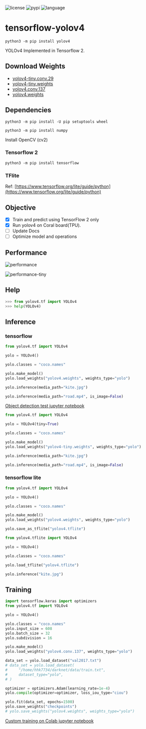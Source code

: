 ![license](https://img.shields.io/github/license/hhk7734/tensorflow-yolov4)
![pypi](https://img.shields.io/pypi/v/yolov4)
![language](https://img.shields.io/github/languages/top/hhk7734/tensorflow-yolov4)

# tensorflow-yolov4

```shell
python3 -m pip install yolov4
```

YOLOv4 Implemented in Tensorflow 2.

## Download Weights

- [yolov4-tiny.conv.29](https://drive.google.com/file/d/1WtOuGfUgNyNfALo5_VhQ1kb5QenRE0Gt/view?usp=sharing)
- [yolov4-tiny.weights](https://drive.google.com/file/d/1GJwGiR7rizY_19c_czuLN8p31BwkhWY5/view?usp=sharing)
- [yolov4.conv.137](https://drive.google.com/file/d/1li1pUtqpXj_-ZXxA8wJq-nzW8h2HWsrP/view?usp=sharing)
- [yolov4.weights](https://drive.google.com/file/d/15P4cYyZ2Sd876HKAEWSmeRdFl_j-0upi/view?usp=sharing)

## Dependencies

```shell
python3 -m pip install -U pip setuptools wheel
```

```shell
python3 -m pip install numpy
```

Install OpenCV (cv2)

### Tensorflow 2

```shell
python3 -m pip install tensorflow
```

### TFlite

Ref: [https://www.tensorflow.org/lite/guide/python](https://www.tensorflow.org/lite/guide/python)

## Objective

- [x] Train and predict using TensorFlow 2 only
- [x] Run yolov4 on Coral board(TPU).
- [ ] Update Docs
- [ ] Optimize model and operations

## Performance

![performance](./test/performance.png)

![performance-tiny](./test/performance-tiny.png)

## Help

```python
>>> from yolov4.tf import YOLOv4
>>> help(YOLOv4)
```

## Inference

### tensorflow

```python
from yolov4.tf import YOLOv4

yolo = YOLOv4()

yolo.classes = "coco.names"

yolo.make_model()
yolo.load_weights("yolov4.weights", weights_type="yolo")

yolo.inference(media_path="kite.jpg")

yolo.inference(media_path="road.mp4", is_image=False)
```

[Object detection test jupyter notebook](./test/object_detection_in_image.ipynb)

```python
from yolov4.tf import YOLOv4

yolo = YOLOv4(tiny=True)

yolo.classes = "coco.names"

yolo.make_model()
yolo.load_weights("yolov4-tiny.weights", weights_type="yolo")

yolo.inference(media_path="kite.jpg")

yolo.inference(media_path="road.mp4", is_image=False)
```

### tensorflow lite

```python
from yolov4.tf import YOLOv4

yolo = YOLOv4()

yolo.classes = "coco.names"

yolo.make_model()
yolo.load_weights("yolov4.weights", weights_type="yolo")

yolo.save_as_tflite("yolov4.tflite")
```

```python
from yolov4.tflite import YOLOv4

yolo = YOLOv4()

yolo.classes = "coco.names"

yolo.load_tflite("yolov4.tflite")

yolo.inference("kite.jpg")
```

## Training

```python
import tensorflow.keras import optimizers
from yolov4.tf import YOLOv4

yolo = YOLOv4()

yolo.classes = "coco.names"
yolo.input_size = 608
yolo.batch_size = 32
yolo.subdivision = 16

yolo.make_model()
yolo.load_weights("yolov4.conv.137", weights_type="yolo")

data_set = yolo.load_dataset("val2017.txt")
# data_set = yolo.load_dataset(
#     "/home/hhk7734/darknet/data/train.txt",
#     dataset_type="yolo",
# )

optimizer = optimizers.Adam(learning_rate=1e-4)
yolo.compile(optimizer=optimizer, loss_iou_type="ciou")

yolo.fit(data_set, epochs=1500)
yolo.save_weights("checkpoints")
# yolo.save_weights("yolov4.weights", weights_type="yolo")
```

[Custom training on Colab jupyter notebook](./test/custom_training_on_colab.ipynb)
